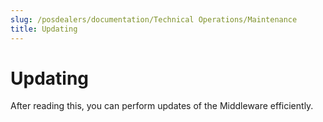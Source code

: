 ```yaml
---
slug: /posdealers/documentation/Technical Operations/Maintenance
title: Updating
---
```

# Updating

After reading this, you can perform updates of the Middleware efficiently.
